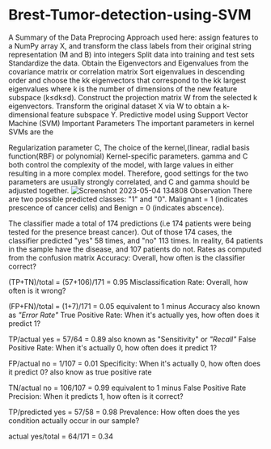 # Brest-Tumor-detection-using-SVM
A Summary of the Data Preprocing Approach used here:
assign features to a NumPy array X, and transform the class labels from their original string representation (M and B) into integers
Split data into training and test sets
Standardize the data.
Obtain the Eigenvectors and Eigenvalues from the covariance matrix or correlation matrix
Sort eigenvalues in descending order and choose the kk eigenvectors that correspond to the kk largest eigenvalues where k is the number of dimensions of the new feature subspace (k≤dk≤d).
Construct the projection matrix W from the selected k eigenvectors.
Transform the original dataset X via W to obtain a k-dimensional feature subspace Y.
Predictive model using Support Vector Machine (SVM)
Important Parameters
The important parameters in kernel SVMs are the

Regularization parameter C,
The choice of the kernel,(linear, radial basis function(RBF) or polynomial)
Kernel-specific parameters.
gamma and C both control the complexity of the model, with large values in either resulting in a more complex model. Therefore, good settings for the two parameters are usually strongly correlated, and C and gamma should be adjusted together.
![Screenshot 2023-05-04 134808](https://user-images.githubusercontent.com/113490566/236148756-584abe14-2819-4519-91f2-bc6c27219266.png)
Observation
There are two possible predicted classes: "1" and "0". Malignant = 1 (indicates prescence of cancer cells) and Benign = 0 (indicates abscence).

The classifier made a total of 174 predictions (i.e 174 patients were being tested for the presence breast cancer).
Out of those 174 cases, the classifier predicted "yes" 58 times, and "no" 113 times.
In reality, 64 patients in the sample have the disease, and 107 patients do not.
Rates as computed from the confusion matrix
Accuracy: Overall, how often is the classifier correct?

(TP+TN)/total = (57+106)/171 = 0.95
Misclassification Rate: Overall, how often is it wrong?

(FP+FN)/total = (1+7)/171 = 0.05 equivalent to 1 minus Accuracy also known as *"Error Rate"*
True Positive Rate: When it's actually yes, how often does it predict 1?

TP/actual yes = 57/64 = 0.89 also known as "Sensitivity" or *"Recall"*
False Positive Rate: When it's actually 0, how often does it predict 1?

FP/actual no = 1/107 = 0.01
Specificity: When it's actually 0, how often does it predict 0? also know as true positive rate

TN/actual no = 106/107 = 0.99 equivalent to 1 minus False Positive Rate
Precision: When it predicts 1, how often is it correct?

TP/predicted yes = 57/58 = 0.98
Prevalence: How often does the yes condition actually occur in our sample?

actual yes/total = 64/171 = 0.34

